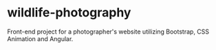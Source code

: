 # wildlife-photography
Front-end project for a photographer's website utilizing Bootstrap, CSS Animation and Angular.
